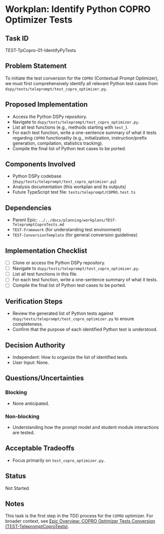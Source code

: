# Workplan: Identify Python COPRO Optimizer Tests

## Task ID
TEST-TpCopro-01-IdentifyPyTests

## Problem Statement
To initiate the test conversion for the `COPRO` (Contextual Prompt Optimizer), we must first comprehensively identify all relevant Python test cases from `dspy/tests/teleprompt/test_copro_optimizer.py`.

## Proposed Implementation
- Access the Python DSPy repository.
- Navigate to `dspy/tests/teleprompt/test_copro_optimizer.py`.
- List all test functions (e.g., methods starting with `test_`).
- For each test function, write a one-sentence summary of what it tests regarding `COPRO` functionality (e.g., initialization, instruction/prefix generation, compilation, statistics tracking).
- Compile the final list of Python test cases to be ported.

## Components Involved
- Python DSPy codebase (`dspy/tests/teleprompt/test_copro_optimizer.py`)
- Analysis documentation (this workplan and its outputs)
- Future TypeScript test file: `tests/teleprompt/COPRO.test.ts`

## Dependencies
- Parent Epic: `../../docs/planning/workplans/TEST-TelepromptCoproTests.md`
- `TEST-Framework` (for understanding test environment)
- `TEST-ConversionTemplate` (for general conversion guidelines)

## Implementation Checklist
- [ ] Clone or access the Python DSPy repository.
- [ ] Navigate to `dspy/tests/teleprompt/test_copro_optimizer.py`.
- [ ] List all test functions in this file.
- [ ] For each test function, write a one-sentence summary of what it tests.
- [ ] Compile the final list of Python test cases to be ported.

## Verification Steps
- Review the generated list of Python tests against `dspy/tests/teleprompt/test_copro_optimizer.py` to ensure completeness.
- Confirm that the purpose of each identified Python test is understood.

## Decision Authority
- Independent: How to organize the list of identified tests.
- User Input: None.

## Questions/Uncertainties
### Blocking
- None anticipated.
### Non-blocking
- Understanding how the prompt model and student module interactions are tested.

## Acceptable Tradeoffs
- Focus primarily on `test_copro_optimizer.py`.

## Status
Not Started

## Notes
This task is the first step in the TDD process for the `COPRO` optimizer.
For broader context, see [Epic Overview: COPRO Optimizer Tests Conversion (TEST-TelepromptCoproTests)](../../docs/planning/workplans/TEST-TelepromptCoproTests.md).